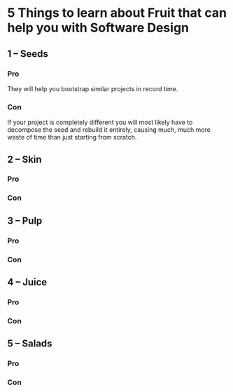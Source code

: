 # 5 Things to learn about Fruit that can help you with Software Design

## 1 – Seeds
### Pro
They will help you bootstrap similar projects in record time.
### Con
If your project is completely different you will most likely have to decompose the seed and rebuild it entirely, causing much, much more waste of time than just starting from scratch.

## 2 – Skin
### Pro
### Con

## 3 – Pulp
### Pro
### Con

## 4 – Juice
### Pro
### Con

## 5 – Salads
### Pro
### Con